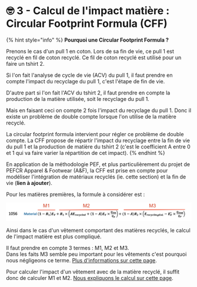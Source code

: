 # 🤓 3 - Calcul de l'impact matière : Circular Footprint Formula (CFF)

{% hint style="info" %}
**Pourquoi une Circular Footprint Formula ?**

Prenons le cas d'un pull 1 en coton. Lors de sa fin de vie, ce pull 1 est recyclé en fil de coton recyclé. Ce fil de coton recyclé est utilisé pour un faire un tshirt 2.

Si l'on fait l'analyse de cycle de vie (ACV) du pull 1, il faut prendre en compte l'impact du recyclage du pull 1, c'est l'étape de fin de vie.

D'autre part si l'on fait l'ACV du tshirt 2, il faut prendre en compte la production de la matière utilisée, soit le recyclage du pull 1.

Mais en faisant ceci on compte 2 fois l'impact du recyclage du pull 1. Donc il existe un problème de double compte lorsque l'on utilise de la matière recyclé.

La circular footprint formula intervient pour régler ce problème de double compte. La CFF propose de répartir l'impact du recyclage entre la fin de vie du pull 1 et la production de matière du tshirt 2 (c'est le coefficient A entre 0 et 1 qui va faire varier la répartition de cet impact).
{% endhint %}

En application de la méthodologie PEF, et plus particulièrement du projet de PEFCR Apparel & Footwear (A\&F), la CFF est prise en compte pour modéliser l'intégration de matériaux recyclés (ie. cette section) et la fin de vie (**lien à ajouter**).

Pour les matières premières, la formule à considérer est :

![PEFCR A\&F - v1.2 - ligne 1056](<../../../.gitbook/assets/image (1).png>)

Ainsi dans le cas d'un vêtement comportant des matières recyclés, le calcul de l'impact matière est plus compliqué.&#x20;

Il faut prendre en compte 3 termes : M1, M2 et M3. \
Dans les faits M3 semble peu important pour les vêtements c'est pourquoi nous négligeons ce terme. [Plus d'informations sur cette page](circular-footprint-formula-cff-matiere-1.md).

Pour calculer l'impact d'un vêtement avec de la matière recyclé, il suffit donc de calculer M1 et M2. [Nous expliquons le calcul sur cette page](circular-footprint-formula-cff-matiere.md).
